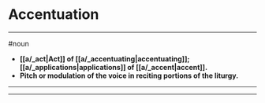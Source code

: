 # Accentuation
---
#noun
- **[[a/_act|Act]] of [[a/_accentuating|accentuating]]; [[a/_applications|applications]] of [[a/_accent|accent]].**
- **Pitch or modulation of the voice in reciting portions of the liturgy.**
---
---
